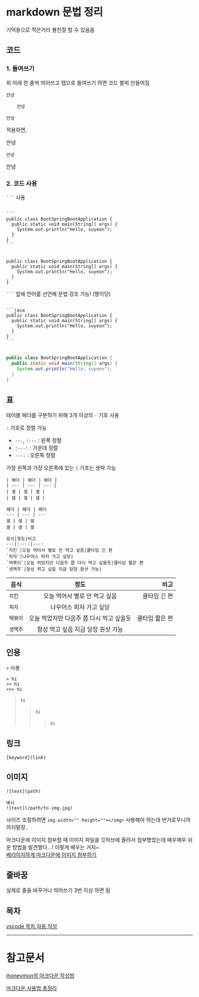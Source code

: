 # markdown 문법 정리

기억용으로 적은거라 불친절 할 수 있음음

## 코드
### 1. 들여쓰기
위 아래 한 줄씩 띄어쓰고 탭으로 들여쓰기 하면 코드 블럭 만들어짐
```
안녕

    안녕

안녕
```
적용하면,

안녕

    안녕

안녕

### 2. 코드 사용
` ``` ` 사용

<pre>
<code>
```
public class BootSpringBootApplication {
  public static void main(String[] args) {
    System.out.println("Hello, suyeon");
  }
}
```
</code>
</pre>

```
public class BootSpringBootApplication {
  public static void main(String[] args) {
    System.out.println("Hello, suyeon");
  }
}
```

` ``` ` 앞에 언어를 선언해 문법 강조 가능! (짱이당)

<pre>
<code>
```java
public class BootSpringBootApplication {
  public static void main(String[] args) {
    System.out.println("Hello, suyeon");
  }
}
```
</code>
</pre>

```java
public class BootSpringBootApplication {
  public static void main(String[] args) {
    System.out.println("Hello, suyeon");
  }
}
```

## 표
테이블 헤더를 구분하기 위해 3개 이상의 `-` 기호 사용

`:` 기호로 정렬 가능

- `---`, `:---` : 왼쪽 정렬
- `:---:` : 가운데 정렬
- `---:` : 오른쪽 정렬

가장 왼쪽과 가장 오른쪽에 있는 `|` 기호는 생략 가능

```
| 헤더 | 헤더 | 헤더 |
| --- | --- | --- |
| 셀 | 셀 | 셀 |
| 셀 | 셀 | 셀 |

헤더 | 헤더 | 헤더
--- | --- | ---
셀 | 셀 | 셀
셀 | 셀 | 셀
```
```
음식|정도|비고
---|:---:|---:
`치킨`|오늘 먹어서 별로 안 먹고 싶음|쿨타임 긴 편
`피자`|나우어스 피자 가고 싶당|
`떡볶이`|오늘 먹었지만 다음주 쯤 다시 먹고 싶을듯|쿨타임 짧은 편
`생맥주`|항상 먹고 싶음 지금 당장 원샷 가능|
```

음식|정도|비고
---|:---:|---:
`치킨`|오늘 먹어서 별로 안 먹고 싶음|쿨타임 긴 편
`피자`|나우어스 피자 가고 싶당|
`떡볶이`|오늘 먹었지만 다음주 쯤 다시 먹고 싶을듯|쿨타임 짧은 편
`생맥주`|항상 먹고 싶음 지금 당장 원샷 가능|

## 인용
`>` 사용
```
> hi
>> hi
>>> hi
```
> hi
>> hi
>>> hi

## 링크
```
[keyword](link)
```

## 이미지
```
![text](path)

예시
![text](/path/to.img.jpg)
```

사이즈 조절하려면 `img width="" height=""></img>` 사용해야 하는데 번거로우니까 하지말장..

마크다운에 이미지 첨부할 때 이미지 파일을 깃허브에 올려서 첨부했었는데 매우매우 쉬운 방법을 발견했다...! 이렇게 배우는 거지~   
[베리이지하게 마크다운에 이미지 첨부하기](https://devdharu.tistory.com/entry/GitHub-README%EC%97%90-%EC%9D%B4%EB%AF%B8%EC%A7%80-%EC%98%AC%EB%A6%AC%EB%8A%94-%EB%B0%A9%EB%B2%95)

## 줄바꿈
실제로 줄을 바꾸거나 띄어쓰기 3번 이상 하면 됨

## 목차
[vscode 목차 자동 작성](https://jacking75.github.io/VS_code_20221217/)

---

# 참고문서
[ihoneymon의 마크다운 작성법](https://gist.github.com/ihoneymon/652be052a0727ad59601)

[마크다운 사용법 총정리](https://www.heropy.dev/p/B74sNE)